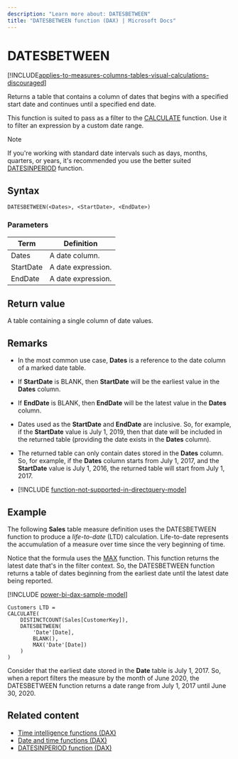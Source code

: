 ```yaml
---
description: "Learn more about: DATESBETWEEN"
title: "DATESBETWEEN function (DAX) | Microsoft Docs"
---
```

# DATESBETWEEN

[!INCLUDE[applies-to-measures-columns-tables-visual-calculations-discouraged](includes/applies-to-measures-columns-tables-visual-calculations-discouraged.md)]

Returns a table that contains a column of dates that begins with a specified start date and continues until a specified end date.

This function is suited to pass as a filter to the [CALCULATE](calculate-function-dax.md) function. Use it to filter an expression by a custom date range.

> [!NOTE]
> If you're working with standard date intervals such as days, months, quarters, or years,  it's recommended you use the better suited [DATESINPERIOD](datesinperiod-function-dax.md) function.

## Syntax

```dax
DATESBETWEEN(<Dates>, <StartDate>, <EndDate>)
```

### Parameters

|Term|Definition|
|--------|--------------|
|Dates|A date column.|
|StartDate|A date expression.|
|EndDate|A date expression.|

## Return value

A table containing a single column of date values.

## Remarks

- In the most common use case, **Dates** is a reference to the date column of a marked date table.

- If **StartDate** is BLANK, then **StartDate** will be the earliest value in the **Dates** column.

- If **EndDate** is BLANK, then **EndDate** will be the latest value in the **Dates** column.

- Dates used as the **StartDate** and **EndDate** are inclusive. So, for example, if the **StartDate** value is July 1, 2019, then that date will be included in the returned table (providing the date exists in the **Dates** column).

- The returned table can only contain dates stored in the **Dates** column. So, for example, if the **Dates** column starts from July 1, 2017, and the **StartDate** value is July 1, 2016, the returned table will start from July 1, 2017.

- [!INCLUDE [function-not-supported-in-directquery-mode](includes/function-not-supported-in-directquery-mode.md)]

## Example

The following **Sales** table measure definition uses the DATESBETWEEN function to produce a _life-to-date_ (LTD) calculation. Life-to-date represents the accumulation of a measure over time since the very beginning of time.

Notice that the formula uses the [MAX](max-function-dax.md) function. This function returns the latest date that's in the filter context. So, the DATESBETWEEN function returns a table of dates beginning from the earliest date until the latest date being reported.

[!INCLUDE [power-bi-dax-sample-model](includes/power-bi-dax-sample-model.md)]

```dax
Customers LTD =
CALCULATE(
    DISTINCTCOUNT(Sales[CustomerKey]),
    DATESBETWEEN(
        'Date'[Date],  
        BLANK(),  
        MAX('Date'[Date])  
    )
)
```

Consider that the earliest date stored in the **Date** table is July 1, 2017. So, when a report filters the measure by the month of June 2020, the DATESBETWEEN function returns a date range from July 1, 2017 until June 30, 2020.

## Related content

- [Time intelligence functions (DAX)](time-intelligence-functions-dax.md)
- [Date and time functions (DAX)](date-and-time-functions-dax.md)
- [DATESINPERIOD function (DAX)](datesinperiod-function-dax.md)
